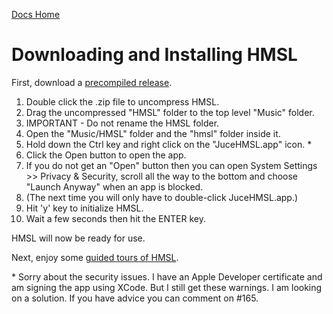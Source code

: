 [Docs Home](.)

# Downloading and Installing HMSL

First, download a [precompiled release](https://github.com/philburk/hmsl/releases).

1. Double click the .zip file to uncompress HMSL.
1. Drag the uncompressed "HMSL" folder to the top level "Music" folder.
1. IMPORTANT - Do not rename the HMSL folder.
1. Open the "Music/HMSL" folder and the "hmsl" folder inside it.
1. Hold down the Ctrl key and right click on the "JuceHMSL.app" icon. \*
1. Click the Open button to open the app.
1. If you do not get an "Open" button then you can open System Settings >> Privacy & Security, scroll all the way to the bottom and choose "Launch Anyway" when an app is blocked.
1. (The next time you will only have to double-click JuceHMSL.app.)
1. Hit 'y' key to initialize HMSL.
1. Wait a few seconds then hit the ENTER key.

HMSL will now be ready for use.

Next, enjoy some [guided tours of HMSL](tours/).

\* Sorry about the security issues.
I have an Apple Developer certificate and am signing the app using XCode.
But I still get these warnings. I am looking on a solution. If you have advice you can comment on #165.
